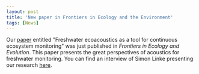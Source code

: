 ```yaml
---
layout: post
title: 'New paper in Frontiers in Ecology and the Environment'
tags: [News]
---
```


Our [paper](/assets/img/Linke_et_al-2018-Frontiers_in_Ecology_and_the_Environment.pdf) entitled "Freshwater ecoacoustics as a tool for continuous ecosystem monitoring" was just published in *Frontiers in Ecology and Evolution*. This paper presents the great perspectives of acoustics for freshwater monitoring. You can find an interview of Simon Linke presenting our research [here](https://au.news.yahoo.com/video/watch/39534850/queensland-researchers-listening-to-talking-fish/).
